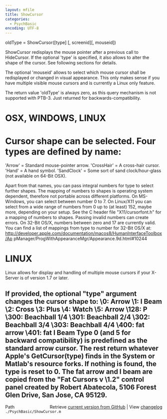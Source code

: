 ```yaml
---
layout: mfile
title: ShowCursor
categories:
  - PsychBasic
encoding: UTF-8
---
```


oldType = ShowCursor([type] [, screenid][, mouseid])

ShowCursor redisplays the mouse pointer after a previous call to
HideCursor. If the optional 'type' is specified, it also allows to alter
the shape of the cursor. See following sections for details.

The optional 'mouseid' allows to select which mouse cursor shall
be redisplayed or changed in visual appearance. This only makes sense
if you have multiple visible mouse cursors and is currently a Linux only
feature.

The return value 'oldType' is always zero, as this query mechanism is not
supported with PTB-3. Just returned for backwards-compatibility.

# OSX, WINDOWS, LINUX

# Cursor shape can be selected. Four types are defined by name:

'Arrow' = Standard mouse-pointer arrow.
'CrossHair' = A cross-hair cursor.
'Hand' = A hand symbol.
'SandClock' = Some sort of sand clock/hour-glass (not available on 64-Bit OSX).

 Apart from that names, you can pass integral numbers for type to select
 further shapes. The mapping of numbers to shapes is operating system
 dependent, therefore not portable across different platforms. On
 MS-Windows, you can select between number 0 to 7. On Linux/X11 you can
 select from a wide range of numbers from 0 up to (at least) 152, maybe
 more, depending on your setup. See the C header file "X11/cursorfont.h"
 for a mapping of numbers to shapes. Passing invalid numbers can create
 errors. On 32-Bit OS/X, numbers between zero and 17 are currently valid.
 You can find a list of mappings from type to number for 32-Bit OS/X at:
 http://developer.apple.com/documentation/macos8/HumanInterfaceToolbox/Ap
 pManager/ProgWithAppearanceMgr/Appearance.9d.html#10244

# LINUX

Linux allows for display and handling of multiple mouse cursors if your
X-Server is of version 1.7 or later.

If provided, the optional "type" argument changes the cursor shape to:
  \0: Arrow
  \1: I Beam
  \2: Cross
  \3: Plus
  \4: Watch
  \5: Arrow
\128: P
\300: Beachball 1/4
\301: Beachball 2/4
\302: Beachball 3/4
\303: Beachball 4/4
\400: fat arrow
\401: fat I Beam
Type 0 (and 5 for backward compatibility) is predefined as the standard
arrow cursor. The rest return whatever Apple's GetCursor(type) finds in
the  System or Matlab's resource forks. If nothing is found, the type is
reset to 0. The fat arrow and I beam are copied from the "Fat Cursors v
\1.2" control panel created by Robert Abatecola, 5106 Forest Glen Drive,
San Jose, CA 95129.
----


<div class="code_header" style="text-align:right;">
  <span style="float:left;">Path&nbsp;&nbsp;</span> <span class="counter">Retrieve <a href=
  "https://raw.github.com/Psychtoolbox-3/Psychtoolbox-3/beta/./PsychBasic/ShowCursor.m">current version from GitHub</a> | View <a href=
  "https://github.com/Psychtoolbox-3/Psychtoolbox-3/commits/beta/./PsychBasic/ShowCursor.m">changelog</a></span>
</div>
<div class="code">
  <code>./PsychBasic/ShowCursor.m</code>
</div>
